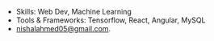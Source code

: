 - Skills: Web Dev, Machine Learning
- Tools & Frameworks: Tensorflow, React, Angular, MySQL
- nishalahmed05@gmail.com.

<!---
nishalahmedpk/nishalahmedpk is a ✨ special ✨ repository because its `README.md` (this file) appears on your GitHub profile.
You can click the Preview link to take a look at your changes.
--->

